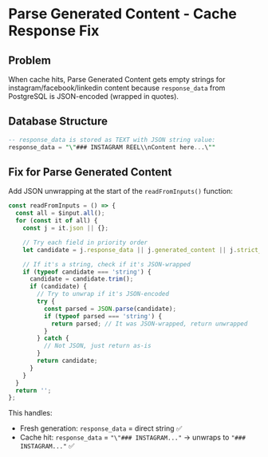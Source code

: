 # Parse Generated Content - Cache Response Fix

## Problem
When cache hits, Parse Generated Content gets empty strings for instagram/facebook/linkedin content because `response_data` from PostgreSQL is JSON-encoded (wrapped in quotes).

## Database Structure
```sql
-- response_data is stored as TEXT with JSON string value:
response_data = "\"### INSTAGRAM REEL\\nContent here...\""
```

## Fix for Parse Generated Content

Add JSON unwrapping at the start of the `readFromInputs()` function:

```javascript
const readFromInputs = () => {
  const all = $input.all();
  for (const it of all) {
    const j = it.json || {};

    // Try each field in priority order
    let candidate = j.response_data || j.generated_content || j.strict_output || j.output || j.text || j.content;

    // If it's a string, check if it's JSON-wrapped
    if (typeof candidate === 'string') {
      candidate = candidate.trim();
      if (candidate) {
        // Try to unwrap if it's JSON-encoded
        try {
          const parsed = JSON.parse(candidate);
          if (typeof parsed === 'string') {
            return parsed; // It was JSON-wrapped, return unwrapped
          }
        } catch {
          // Not JSON, just return as-is
        }
        return candidate;
      }
    }
  }
  return '';
};
```

This handles:
- Fresh generation: `response_data` = direct string ✅
- Cache hit: `response_data` = `"\"### INSTAGRAM..."` → unwraps to `"### INSTAGRAM..."` ✅
